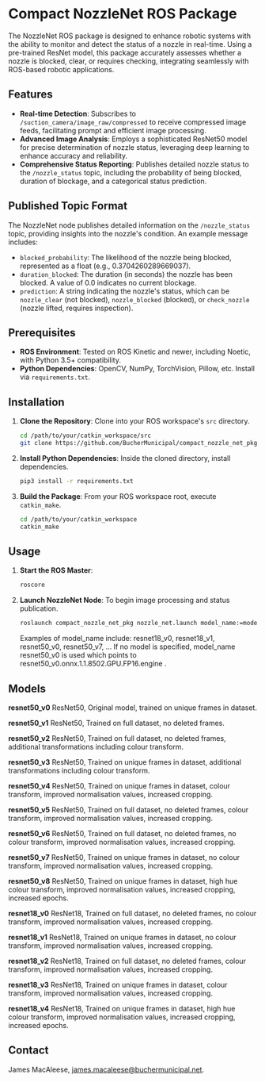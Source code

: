 
# Compact NozzleNet ROS Package

The NozzleNet ROS package is designed to enhance robotic systems with the ability to monitor and detect the status of a nozzle in real-time. Using a pre-trained ResNet model, this package accurately assesses whether a nozzle is blocked, clear, or requires checking, integrating seamlessly with ROS-based robotic applications.

## Features

- **Real-time Detection**: Subscribes to `/suction_camera/image_raw/compressed` to receive compressed image feeds, facilitating prompt and efficient image processing.
- **Advanced Image Analysis**: Employs a sophisticated ResNet50 model for precise determination of nozzle status, leveraging deep learning to enhance accuracy and reliability.
- **Comprehensive Status Reporting**: Publishes detailed nozzle status to the `/nozzle_status` topic, including the probability of being blocked, duration of blockage, and a categorical status prediction.

## Published Topic Format

The NozzleNet node publishes detailed information on the `/nozzle_status` topic, providing insights into the nozzle's condition. An example message includes:

- `blocked_probability`: The likelihood of the nozzle being blocked, represented as a float (e.g., 0.3704260289669037).
- `duration_blocked`: The duration (in seconds) the nozzle has been blocked. A value of 0.0 indicates no current blockage.
- `prediction`: A string indicating the nozzle's status, which can be `nozzle_clear` (not blocked), `nozzle_blocked` (blocked), or `check_nozzle` (nozzle lifted, requires inspection).

## Prerequisites

- **ROS Environment**: Tested on ROS Kinetic and newer, including Noetic, with Python 3.5+ compatibility.
- **Python Dependencies**: OpenCV, NumPy, TorchVision, Pillow, etc. Install via `requirements.txt`.

## Installation

1. **Clone the Repository**:
   Clone into your ROS workspace's `src` directory.
   ```bash
   cd /path/to/your/catkin_workspace/src
   git clone https://github.com/BucherMunicipal/compact_nozzle_net_pkg
   ```

2. **Install Python Dependencies**:
   Inside the cloned directory, install dependencies.
   ```bash
   pip3 install -r requirements.txt
   ```

3. **Build the Package**:
   From your ROS workspace root, execute `catkin_make`.
   ```bash
   cd /path/to/your/catkin_workspace
   catkin_make
   ```

## Usage

1. **Start the ROS Master**:
   ```bash
   roscore
   ```

2. **Launch NozzleNet Node**:
   To begin image processing and status publication.
   ```bash
   roslaunch compact_nozzle_net_pkg nozzle_net.launch model_name:=model_name

   ```
   Examples of model_name include: resnet18_v0, resnet18_v1, resnet50_v0, resnet50_v7, ...
   If no model is specified, model_name resnet50_v0 is used which points to resnet50_v0.onnx.1.1.8502.GPU.FP16.engine .

## Models

**resnet50_v0**
ResNet50, Original model, trained on unique frames in dataset.

**resnet50_v1**
ResNet50, Trained on full dataset, no deleted frames.

**resnet50_v2** 
ResNet50, Trained on full dataset, no deleted frames, additional transformations including colour transform.

**resnet50_v3** 
ResNet50, Trained on unique frames in dataset, additional transformations including colour transform.

**resnet50_v4** 
ResNet50, Trained on unique frames in dataset, colour transform, improved normalisation values, increased cropping.

**resnet50_v5** 
ResNet50, Trained on full dataset, no deleted frames, colour transform, improved normalisation values, increased cropping.

**resnet50_v6** 
ResNet50, Trained on full dataset, no deleted frames, no colour transform, improved normalisation values, increased cropping.

**resnet50_v7** 
ResNet50, Trained on unique frames in dataset, no colour transform, improved normalisation values, increased cropping.

**resnet50_v8** 
ResNet50, Trained on unique frames in dataset, high hue colour transform, improved normalisation values, increased cropping, increased epochs.

**resnet18_v0** 
ResNet18, Trained on full dataset, no deleted frames, no colour transform, improved normalisation values, increased cropping.

**resnet18_v1** 
ResNet18, Trained on unique frames in dataset, no colour transform, improved normalisation values, increased cropping.

**resnet18_v2** 
ResNet18, Trained on full dataset, no deleted frames, colour transform, improved normalisation values, increased cropping.

**resnet18_v3** 
ResNet18, Trained on unique frames in dataset, colour transform, improved normalisation values, increased cropping.

**resnet18_v4** 
ResNet18, Trained on unique frames in dataset, high hue colour transform, improved normalisation values, increased cropping, increased epochs.

## Contact

James MacAleese, james.macaleese@buchermunicipal.net.
